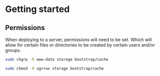 # Getting started

## Permissions
When deploying to a server, permissions will need to be set. Which will allow for certain files or directories to be created by certain users and/or groups.

```bash
sudo chgrp -R www-data storage bootstrap/cache 

sudo chmod -R ug+rwx storage bootstrap/cache
```
